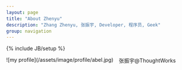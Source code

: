 ```yaml
---
layout: page
title: "About Zhenyu"
description: "Zhang Zhenyu, 张振宇, Developer, 程序员, Geek"
group: navigation
---
```

{% include JB/setup %}

<div style="float:left; margin-right: 15px;" markdown="1">
![my profile](/assets/image/profile/abel.jpg)
</div>

张振宇@ThoughtWorks

